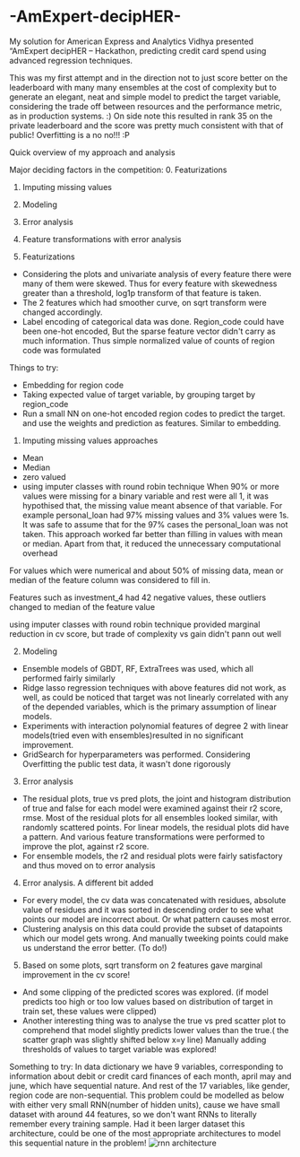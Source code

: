 # -AmExpert-decipHER-
My solution for American Express and Analytics Vidhya presented “AmExpert decipHER – Hackathon, predicting credit card spend using advanced regression techniques.

This was my first attempt and in the direction not to just score better on the leaderboard with many many ensembles at the cost of complexity but to generate an elegant, neat and simple model to predict the target variable, considering the trade off between resources and the performance metric, as in production systems. :)
On side note this resulted in rank 35 on the private leaderboard and the score was pretty much consistent with that of public! Overfitting is a no no!!! :P

Quick overview of my approach and analysis

Major deciding factors in the competition: 
0. Featurizations
1. Imputing missing values
2. Modeling
3. Error analysis
4. Feature transformations with error analysis

0. Featurizations
- Considering the plots and univariate analysis of every feature there were many of them were skewed. Thus for every feature with skewedness greater than a threshold, log1p transform of that feature is taken. 
- The 2 features which had smoother curve, on sqrt transform were changed accordingly.
- Label encoding of categorical data was done. Region_code could have been one-hot encoded, But the sparse feature vector didn't carry as much information. Thus simple normalized value of counts of region code was formulated

Things to try:
- Embedding for region code
- Taking expected value of target variable, by grouping target by region_code
- Run a small NN on one-hot encoded region codes to predict the target. and use the weights and prediction as features. Similar to embedding.


1. Imputing missing values approaches
- Mean
- Median
- zero valued
- using imputer classes with round robin technique
When 90% or more values were missing for a binary variable and rest were all 1, it was hypothised that, the missing value meant absence of that variable. For example personal_loan had 97% missing values and 3% values were 1s. It was safe to assume that for the 97% cases the personal_loan was not taken. This approach worked far better than filling in values with mean or median.
Apart from that, it reduced the unnecessary computational overhead

For values which were numerical and about 50% of missing data, mean or median of the feature column was considered to fill in.

Features such as investment_4 had 42 negative values, these outliers changed to median of the feature value

using imputer classes with round robin technique provided marginal reduction in cv score, but trade of complexity vs gain didn't pann out well

2. Modeling
- Ensemble models of GBDT, RF, ExtraTrees was used, which all performed fairly similarly
- Ridge lasso regression techniques with above features did not work, as well, as could be noticed that target was not linearly correlated with any of the depended variables, which is the primary assumption of linear models.
- Experiments with interaction polynomial features of degree 2 with linear models(tried even with ensembles)resulted in no significant improvement.
- GridSearch for hyperparameters was performed. Considering Overfitting the public test data, it wasn't done rigorously 

3. Error analysis
- The residual plots, true vs pred plots, the joint and histogram distribution of true and false for each model were examined against their r2 score, rmse.
Most of the residual plots for all ensembles looked similar, with randomly scattered points. For linear models, the residual plots did have a pattern. And various feature transformations were performed to improve the plot, against r2 score.
- For ensemble models, the r2 and residual plots were fairly satisfactory and thus moved on to error analysis

4. Error analysis. A different bit added
- For every model, the cv data was concatenated with residues, absolute value of residues and it was sorted in descending order to see what points our model are incorrect about. Or what pattern causes most error.
- Clustering analysis on this data could provide the subset of datapoints which our model gets wrong. And manually tweeking points could make us understand the error better. (To do!)

5. Based on some plots, sqrt transform on 2 features gave marginal improvement in the cv score!
- And some clipping of the predicted scores was explored. (if model predicts too high or too low values based on distribution of target in train set, these values were clipped)
- Another interesting thing was to analyse the true vs pred scatter plot to comprehend that model slightly predicts lower values than the true.( the scatter graph was slightly shifted below x=y line) Manually adding thresholds of values to target variable was explored!

Something to try: 
In data dictionary we have 9 variables, corresponding to information about debit or credit card finances of each month, april may and june, which have sequential nature. And rest of the 17 variables, like gender, region code are non-sequential. This problem could be modelled as below with either very small RNN(number of hidden units), cause we have small dataset with around 44 features, so we don't want RNNs to literally remember every training sample. Had it been larger dataset this architecture, could be one of the most appropriate architectures to model this sequential nature in the problem!
![rnn architecture](url)

